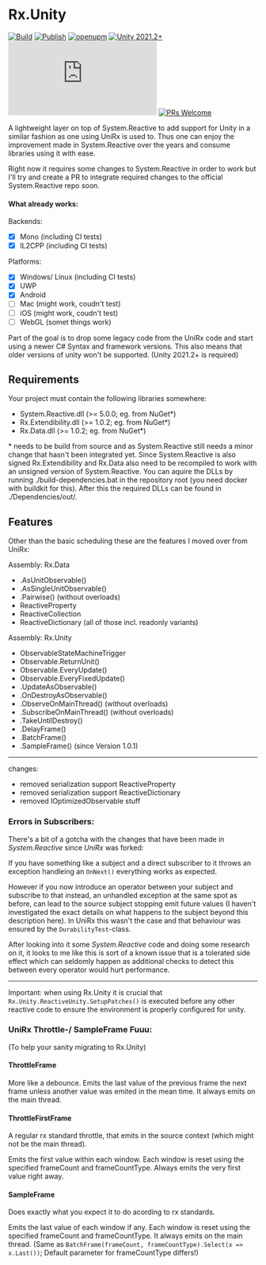 # Rx.Unity

[![Build](https://github.com/Cosmic-Shores/Rx.Unity/actions/workflows/build.yml/badge.svg)](https://github.com/Cosmic-Shores/Rx.Unity/actions/workflows/build.yml)
[![Publish](https://github.com/Cosmic-Shores/Rx.Unity/actions/workflows/publish.yml/badge.svg)](https://github.com/Cosmic-Shores/Rx.Unity/actions/workflows/publish.yml)
[![openupm](https://img.shields.io/npm/v/com.rx.unity?label=openupm&registry_uri=https://package.openupm.com)](https://openupm.com/packages/com.rx.unity/)
[![Unity 2021.2+](https://img.shields.io/badge/unity-2021.2%2B-blue.svg)](https://unity3d.com/get-unity/download)
[![License](https://badgen.net/github/license/Naereen/Strapdown.js)](https://github.com/Cosmic-Shores/Rx.Unity/blob/master/LICENSE)
[![PRs Welcome](https://img.shields.io/badge/PRs-welcome-brightgreen.svg?style=flat-square)](http://makeapullrequest.com)

A lightweight layer on top of System.Reactive to add support for Unity in a similar fashion as one using UniRx is used to. Thus one can enjoy the improvement made in System.Reactive over the years and consume libraries using it with ease.

Right now it requires some changes to System.Reactive in order to work but I'll try and create a PR to integrate required changes to the official System.Reactive repo soon.

#### What already works:

Backends:
- [x] Mono (including CI tests)
- [x] IL2CPP (including CI tests)

Platforms:
- [x] Windows/ Linux (including CI tests)
- [x] UWP
- [x] Android
- [ ] Mac (might work, coudn't test)
- [ ] iOS (might work, coudn't test)
- [ ] WebGL (somet things work)

Part of the goal is to drop some legacy code from the UniRx code and start using a newer C# Syntax and framework versions.
This also means that older versions of unity won't be supported. (Unity 2021.2+ is required)

## Requirements
Your project must contain the following libraries somewhere:

- System.Reactive.dll (>= 5.0.0; eg. from NuGet*)
- Rx.Extendibility.dll (>= 1.0.2; eg. from NuGet*)
- Rx.Data.dll (>= 1.0.2; eg. from NuGet*)

\* needs to be build from source and as System.Reactive still needs a minor change that hasn't been integrated yet. Since System.Reactive is also signed Rx.Extendibility and Rx.Data also need to be recompiled to work with an unsigned version of System.Reactive. You can aquire the DLLs by running ./build-dependencies.bat in the repository root (you need docker with buildkit for this). After this the required DLLs can be found in ./Dependencies/out/.

## Features
Other than the basic scheduling these are the features I moved over from UniRx:

Assembly: Rx.Data
- .AsUnitObservable()
- .AsSingleUnitObservable()
- .Pairwise() (without overloads)
- ReactiveProperty
- ReactiveCollection
- ReactiveDictionary
(all of those incl. readonly variants)

Assembly: Rx.Unity
- ObservableStateMachineTrigger
- Observable.ReturnUnit()
- Observable.EveryUpdate()
- Observable.EveryFixedUpdate()
- .UpdateAsObservable()
- .OnDestroyAsObservable()
- .ObserveOnMainThread() (without overloads)
- .SubscribeOnMainThread() (without overloads)
- .TakeUntilDestroy()
- .DelayFrame()
- .BatchFrame()
- .SampleFrame() (since Version 1.0.1)

---
changes:
- removed serialization support ReactiveProperty
- removed serialization support ReactiveDictionary
- removed IOptimizedObservable stuff

### Errors in Subscribers:
There's a bit of a gotcha with the changes that have been made in _System.Reactive_ since _UniRx_ was forked:

If you have something like a subject and a direct subscriber to it throws an exception handleing an `OnNext()` everything works as expected.

However if you now introduce an operator between your subject and subscribe to that instead, an unhandled exception at the same spot as before, can lead to the source subject stopping emit future values (I haven't investigated the exact details on what happens to the subject beyond this description here). In UniRx this wasn't the case and that behaviour was ensured by the `DurabilityTest`-class.

After looking into it some _System.Reactive_ code and doing some research on it, it looks to me like this is sort of a known issue that is a tolerated side effect which can seldomly happen as additional checks to detect this between every operator would hurt performance.

---
Important: when using Rx.Unity it is crucial that
`Rx.Unity.ReactiveUnity.SetupPatches()`
is executed before any other reactive code to ensure the environment is properly configured for unity.

### UniRx Throttle-/ SampleFrame Fuuu:
(To help your sanity migrating to Rx.Unity)

#### ThrottleFrame
More like a debounce. Emits the last value of the previous frame the next frame unless another value was emited in the mean time. It always emits on the main thread.

#### ThrottleFirstFrame
A regular rx standard throttle, that emits in the source context (which might not be the main thread).

Emits the first value within each window. Each window is reset using the specified frameCount and frameCountType. Always emits the very first value right away.

#### SampleFrame
Does exactly what you expect it to do acording to rx standards.

Emits the last value of each window if any. Each window is reset using the specified frameCount and frameCountType. It always emits on the main thread. (Same as `BatchFrame(frameCount, frameCountType).Select(x => x.Last())`; Default parameter for frameCountType differs!)
